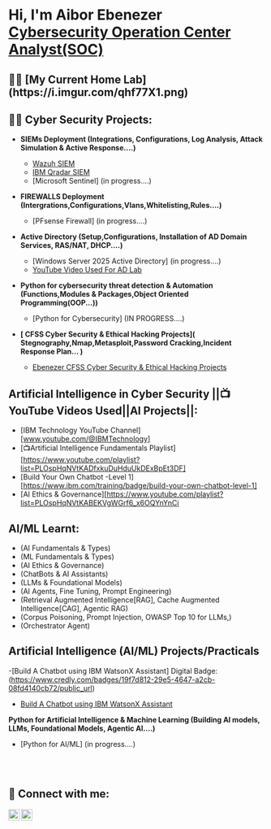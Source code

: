 <h1>Hi, I'm Aibor Ebenezer <br/> <a href="https://www.linkedin.com/in/ebenezer-aibor-454257225">Cybersecurity Operation Center Analyst(SOC)</a>

<h2>👨‍💻 [My Current Home Lab] (https://i.imgur.com/qhf77X1.png)</h2>

<h2>👨‍💻 Cyber Security Projects:</h2>

- <b>SIEMs Deployment (Integrations, Configurations, Log Analysis, Attack Simulation & Active Response....)</b>
  - [Wazuh SIEM ](https://github.com/EeBbEeNn/Wazuh-SIEM-LAB)
  - [IBM Qradar SIEM](https://github.com/EeBbEeNn/IBM-Qradar-CE-/tree/main)
  - [Microsoft Sentinel] (in progress....)
 
- <b>FIREWALLS Deployment (Intergrations,Configurations,Vlans,Whitelisting,Rules....)</b>
  - [PFsense Firewall] (in progress....)
 
- <b>Active Directory (Setup,Configurations, Installation of AD Domain Services, RAS/NAT, DHCP....)</b>
  - [Windows Server 2025 Active Directory] (in progress....)
  - [YouTube Video Used For AD Lab](https://youtu.be/MHsI8hJmggI?si=AfHeTYIlmSp6Q0VO)
 
- <b>Python for cybersecurity threat detection & Automation (Functions,Modules & Packages,Object Oriented Programming(OOP...))</b>
  - [Python for Cybersecurity] (IN PROGRESS....)

- <b>[ CFSS Cyber Security & Ethical Hacking Projects]( Stegnography,Nmap,Metasploit,Password Cracking,Incident Response Plan... )</b>
   - [Ebenezer CFSS Cyber Security & Ethical Hacking Projects](https://docs.google.com/document/d/1xZXMpvTM2Njc-i0n90gyS0P0-eO0On5w9BvkFAiA5xI/edit?usp=drive_link) 

<h2> Artificial Intelligence in Cyber Security ||📺YouTube Videos Used||AI Projects||:</h2>

- [IBM Technology YouTube Channel] [www.youtube.com/@IBMTechnology]
- [📺Artificial Intelligence Fundamentals Playlist] [https://www.youtube.com/playlist?list=PLOspHqNVtKADfxkuDuHduUkDExBpEt3DF]
- [Build Your Own Chatbot -Level 1][https://www.ibm.com/training/badge/build-your-own-chatbot-level-1]
- [AI Ethics & Governance][https://www.youtube.com/playlist?list=PLOspHqNVtKABEKVgWGrf6_x6OQYnYnCi


<h2>AI/ML Learnt:</h2>

  - (AI Fundamentals & Types)
  - (ML Fundamentals & Types)
  - (AI Ethics & Governance)
  - (ChatBots & AI Assistants)
  - (LLMs & Foundational Models)
  - (AI Agents, Fine Tuning, Prompt Engineering)
  - (Retrieval Augmented Intelligence[RAG], Cache Augmented Intelligence[CAG], Agentic RAG)
  - (Corpus Poisoning, Prompt Injection, OWASP Top 10 for LLMs,)
  - (Orchestrator Agent)

<h2> Artificial Intelligence (AI/ML) Projects/Practicals </h2>

  -[Build A Chatbot using IBM WatsonX Assistant] Digital Badge: (https://www.credly.com/badges/19f7d812-29e5-4647-a2cb-08fd4140cb72/public_url)

  - [Build A Chatbot using IBM WatsonX Assistant](https://github.com/EeBbEeNn/IBM-Build-Your-Own-ChatBot-Course-Lab)


<b>Python for Artificial Intelligence & Machine Learning (Building AI models, LLMs, Foundational Models, Agentic AI....)</b>
  - [Python for AI/ML] (in progress....)
    
<br></br>

<h2> 🤳 Connect with me:</h2>


[<img align="left" alt="Ebenezer_A_U | Twitter" width="22px" src="https://cdn.jsdelivr.net/npm/simple-icons@v3/icons/twitter.svg" />][twitter]
[<img align="left" alt="Ebenezer-Aibor| LinkedIn" width="22px" src="https://cdn.jsdelivr.net/npm/simple-icons@v3/icons/linkedin.svg" />][linkedin]


[twitter]: https://x.com/Ebenezer_A_U
[linkedin]:https://www.linkedin.com/in/ebenezer-aibor-454257225/

